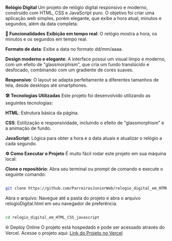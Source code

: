 **Relógio Digital**
Um projeto de relógio digital responsivo e moderno, construído com HTML, CSS e JavaScript puro. O objetivo foi criar uma aplicação web simples, porém elegante, que exibe a hora atual, minutos e segundos, além da data completa.

**🚀 Funcionalidades**
**Exibição em tempo real**: O relógio mostra a hora, os minutos e os segundos em tempo real.

**Formato de data**: Exibe a data no formato dd/mm/aaaa.

**Design moderno e elegante**: A interface possui um visual limpo e moderno, com um efeito de "glassmorphism", que cria um fundo translúcido e desfocado, combinando com um gradiente de cores suaves.

**Responsivo**: O layout se adapta perfeitamente a diferentes tamanhos de tela, desde desktops até smartphones.

**🛠️ Tecnologias Utilizadas**
Este projeto foi desenvolvido utilizando as seguintes tecnologias:

**HTML**: Estrutura básica da página.

**CSS**: Estilização e responsividade, incluindo o efeito de "glassmorphism" e a animação de fundo.

**JavaScript**: Lógica para obter a hora e a data atuais e atualizar o relógio a cada segundo.

**⚙️ Como Executar o Projeto**
É muito fácil rodar este projeto em sua máquina local:

**Clone o repositório**:
Abra seu terminal ou prompt de comando e execute o seguinte comando:

```Bash

git clone https://github.com/ParreirasJuniorWeb/relogio_digital_em_HTML_CSS_javascript.git
```
Abra o arquivo:
Navegue até a pasta do projeto e abra o arquivo relogioDigital.html em seu navegador de preferência.

```Bash

cd relogio_digital_em_HTML_CSS_javascript
```
🌐 Deploy Online
O projeto está hospedado e pode ser acessado através do Vercel.
Acesse o projeto aqui: [Link do Projeto no Vercel](https://relogio-digital-em-html-css-javascr.vercel.app/)
